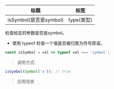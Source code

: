 |  标题   | 标签  |
|  ----  | ----  |
| isSymbol(是否是symbol) | type(类型) |

检查给定的参数是否是symbol。

* 使用 typeof 检查一个值是否被归类为符号原语。

```js
const isSymbol = val => typeof val === 'symbol';
```

> 调用方式:

```js
isSymbol(Symbol('x')); // true
```

> 应用场景



